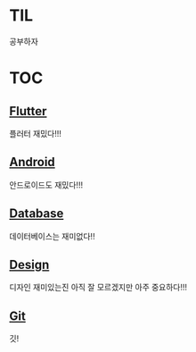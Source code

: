 # TIL

공부하자

# TOC

## [Flutter](https://github.com/giantsol/TIL-S4/tree/master/flutter)

플러터 재밌다!!!

## [Android](https://github.com/giantsol/TIL-S4/tree/master/android)

안드로이드도 재밌다!!!

## [Database](https://github.com/giantsol/TIL-S4/tree/master/database)

데이터베이스는 재미없다!!

## [Design](https://github.com/giantsol/TIL-S4/tree/master/design)

디자인 재미있는진 아직 잘 모르겠지만 아주 중요하다!!!

## [Git](https://github.com/giantsol/TIL-S4/tree/master/git)

깃!
